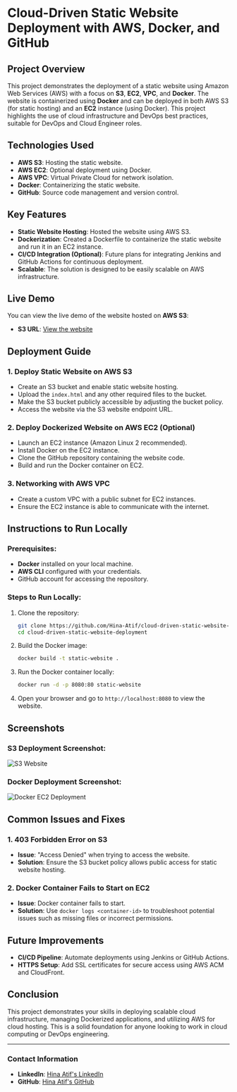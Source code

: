 # Cloud-Driven Static Website Deployment with AWS, Docker, and GitHub

## Project Overview
This project demonstrates the deployment of a static website using Amazon Web Services (AWS) with a focus on **S3**, **EC2**, **VPC**, and **Docker**. The website is containerized using **Docker** and can be deployed in both AWS S3 (for static hosting) and an **EC2** instance (using Docker). This project highlights the use of cloud infrastructure and DevOps best practices, suitable for DevOps and Cloud Engineer roles.

## Technologies Used
- **AWS S3**: Hosting the static website.
- **AWS EC2**: Optional deployment using Docker.
- **AWS VPC**: Virtual Private Cloud for network isolation.
- **Docker**: Containerizing the static website.
- **GitHub**: Source code management and version control.

## Key Features
- **Static Website Hosting**: Hosted the website using AWS S3.
- **Dockerization**: Created a Dockerfile to containerize the static website and run it in an EC2 instance.
- **CI/CD Integration (Optional)**: Future plans for integrating Jenkins and GitHub Actions for continuous deployment.
- **Scalable**: The solution is designed to be easily scalable on AWS infrastructure.

## Live Demo
You can view the live demo of the website hosted on **AWS S3**:
- **S3 URL**: [View the website](http://hina-atif-static-website.s3-website-us-east-1.amazonaws.com)

## Deployment Guide

### 1. **Deploy Static Website on AWS S3**
- Create an S3 bucket and enable static website hosting.
- Upload the `index.html` and any other required files to the bucket.
- Make the S3 bucket publicly accessible by adjusting the bucket policy.
- Access the website via the S3 website endpoint URL.

### 2. **Deploy Dockerized Website on AWS EC2 (Optional)**
- Launch an EC2 instance (Amazon Linux 2 recommended).
- Install Docker on the EC2 instance.
- Clone the GitHub repository containing the website code.
- Build and run the Docker container on EC2.

### 3. **Networking with AWS VPC**
- Create a custom VPC with a public subnet for EC2 instances.
- Ensure the EC2 instance is able to communicate with the internet.

## Instructions to Run Locally

### Prerequisites:
- **Docker** installed on your local machine.
- **AWS CLI** configured with your credentials.
- GitHub account for accessing the repository.

### Steps to Run Locally:
1. Clone the repository:
    ```bash
    git clone https://github.com/Hina-Atif/cloud-driven-static-website-deployment.git
    cd cloud-driven-static-website-deployment
    ```

2. Build the Docker image:
    ```bash
    docker build -t static-website .
    ```

3. Run the Docker container locally:
    ```bash
    docker run -d -p 8080:80 static-website
    ```

4. Open your browser and go to `http://localhost:8080` to view the website.

## Screenshots

### S3 Deployment Screenshot:
![S3 Website](https://example.com/s3-deployment-screenshot.png)

### Docker Deployment Screenshot:
![Docker EC2 Deployment](https://example.com/docker-ec2-deployment-screenshot.png)

## Common Issues and Fixes

### 1. **403 Forbidden Error on S3**
- **Issue**: "Access Denied" when trying to access the website.
- **Solution**: Ensure the S3 bucket policy allows public access for static website hosting.

### 2. **Docker Container Fails to Start on EC2**
- **Issue**: Docker container fails to start.
- **Solution**: Use `docker logs <container-id>` to troubleshoot potential issues such as missing files or incorrect permissions.

## Future Improvements
- **CI/CD Pipeline**: Automate deployments using Jenkins or GitHub Actions.
- **HTTPS Setup**: Add SSL certificates for secure access using AWS ACM and CloudFront.

## Conclusion
This project demonstrates your skills in deploying scalable cloud infrastructure, managing Dockerized applications, and utilizing AWS for cloud hosting. This is a solid foundation for anyone looking to work in cloud computing or DevOps engineering.

---

### Contact Information
- **LinkedIn**: [Hina Atif's LinkedIn](https://www.linkedin.com/in/hina-atif/)
- **GitHub**: [Hina Atif's GitHub](https://github.com/Hina-Atif)


